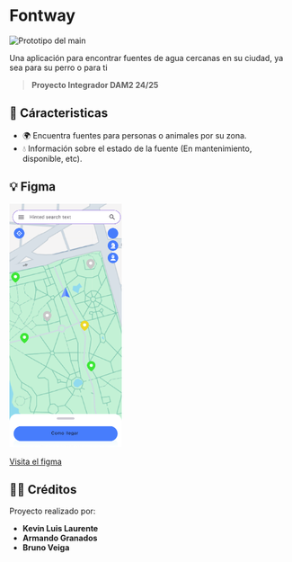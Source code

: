 # Fontway
<img src="app/src/main/res/drawable/logo.png" alt="Prototipo del main" style="width:200px; height:auto;">

Una aplicación para encontrar fuentes de agua cercanas en su ciudad, ya sea para su perro o para ti



>**Proyecto Integrador DAM2 24/25**

## 🚀 Cáracteristicas

- 🌍 Encuentra fuentes para personas o animales por su zona.
- 💧 Información sobre el estado de la fuente (En mantenimiento, disponible, etc).

## 💡 Figma

<img src="/img/Prototipo_Main.png" alt="Prototipo del main" style="width:200px; height:auto;">

[Visita el figma](https://www.figma.com/design/y6SO0lJ3bDAyEqmhDfegK7/FontWay?node-id=0-1&p=f&t=5FkMIhLwzE9Z5xBi-0)

## 🧑‍💻 Créditos

Proyecto realizado por:

- **Kevin Luis Laurente**
- **Armando Granados**
- **Bruno Veiga**